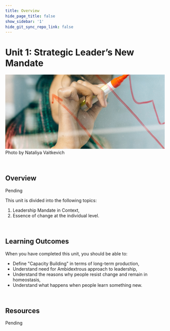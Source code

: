 ```yaml
---
title: Overview
hide_page_title: false
show_sidebar: '1'
hide_git_sync_repo_link: false
---
```



# Unit 1: Strategic Leader’s New Mandate

![alttext](420OverviewU1.jpg "Woman drawing on clear surface")
Photo by Nataliya Vaitkevich


<p>&nbsp;</p>

## Overview
Pending

This unit is divided into the following topics:
1. Leadership Mandate in Context,
2. Essence of change at the individual level.


<p>&nbsp;</p>

## Learning Outcomes

When you have completed this unit, you should be able to:

- Define "Capacity Building" in terms of long-term production,
- Understand need for Ambidextrous approach to leadership,
- Understand the reasons why people resist change and remain in homeostasis,
- Understand what happens when people learn something new.


<p>&nbsp;</p>


## Resources
Pending
